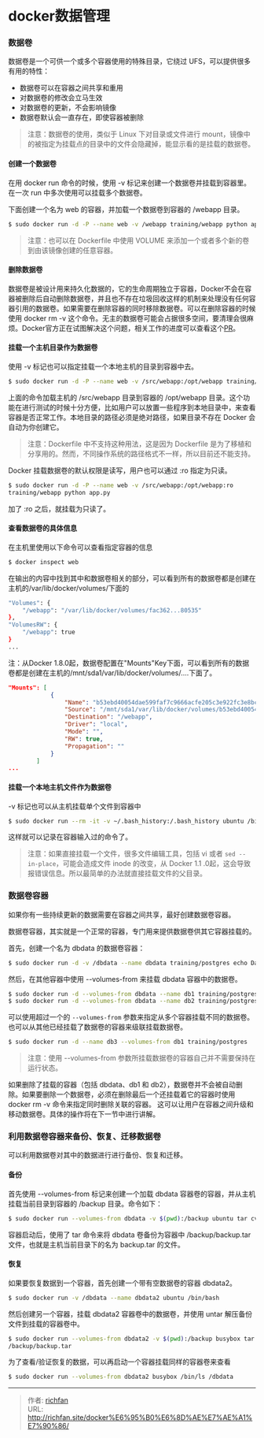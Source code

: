# docker数据管理

### 数据卷

数据卷是一个可供一个或多个容器使用的特殊目录，它绕过 UFS，可以提供很多有用的特性：

- 数据卷可以在容器之间共享和重用
- 对数据卷的修改会立马生效
- 对数据卷的更新，不会影响镜像
- 数据卷默认会一直存在，即使容器被删除

<!--more-->

>注意：数据卷的使用，类似于 Linux 下对目录或文件进行 mount，镜像中的被指定为挂载点的目录中的文件会隐藏掉，能显示看的是挂载的数据卷。

#### 创建一个数据卷
在用 docker run 命令的时候，使用 -v 标记来创建一个数据卷并挂载到容器里。在一次 run 中多次使用可以挂载多个数据卷。

下面创建一个名为 web 的容器，并加载一个数据卷到容器的 /webapp 目录。
```bash
$ sudo docker run -d -P --name web -v /webapp training/webapp python app.py
```
>注意：也可以在 Dockerfile 中使用 VOLUME 来添加一个或者多个新的卷到由该镜像创建的任意容器。

#### 删除数据卷
数据卷是被设计用来持久化数据的，它的生命周期独立于容器，Docker不会在容器被删除后自动删除数据卷，并且也不存在垃圾回收这样的机制来处理没有任何容器引用的数据卷。如果需要在删除容器的同时移除数据卷。可以在删除容器的时候使用 docker rm -v 这个命令。无主的数据卷可能会占据很多空间，要清理会很麻烦。Docker官方正在试图解决这个问题，相关工作的进度可以查看这个[PR](https://github.com/docker/docker/pull/8484)。

#### 挂载一个主机目录作为数据卷
使用 -v 标记也可以指定挂载一个本地主机的目录到容器中去。
```bash
$ sudo docker run -d -P --name web -v /src/webapp:/opt/webapp training/webapp python app.py
```
上面的命令加载主机的 /src/webapp 目录到容器的 /opt/webapp 目录。这个功能在进行测试的时候十分方便，比如用户可以放置一些程序到本地目录中，来查看容器是否正常工作。本地目录的路径必须是绝对路径，如果目录不存在 Docker 会自动为你创建它。

>注意：Dockerfile 中不支持这种用法，这是因为 Dockerfile 是为了移植和分享用的。然而，不同操作系统的路径格式不一样，所以目前还不能支持。

Docker 挂载数据卷的默认权限是读写，用户也可以通过 :ro 指定为只读。
```bash
$ sudo docker run -d -P --name web -v /src/webapp:/opt/webapp:ro
training/webapp python app.py
```
加了 :ro 之后，就挂载为只读了。

#### 查看数据卷的具体信息
在主机里使用以下命令可以查看指定容器的信息
```bash
$ docker inspect web
```
在输出的内容中找到其中和数据卷相关的部分，可以看到所有的数据卷都是创建在主机的/var/lib/docker/volumes/下面的
```bash
"Volumes": {
    "/webapp": "/var/lib/docker/volumes/fac362...80535"
},
"VolumesRW": {
    "/webapp": true
}
...
```
注：从Docker 1.8.0起，数据卷配置在"Mounts"Key下面，可以看到所有的数据卷都是创建在主机的/mnt/sda1/var/lib/docker/volumes/....下面了。
```json
"Mounts": [
            {
                "Name": "b53ebd40054dae599faf7c9666acfe205c3e922fc3e8bc3f2fd178ed788f1c29",
                "Source": "/mnt/sda1/var/lib/docker/volumes/b53ebd40054dae599faf7c9666acfe205c3e922fc3e8bc3f2fd178ed788f1c29/_data",
                "Destination": "/webapp",
                "Driver": "local",
                "Mode": "",
                "RW": true,
                "Propagation": ""
            }
        ]
...
```
#### 挂载一个本地主机文件作为数据卷
-v 标记也可以从主机挂载单个文件到容器中
```bash
$ sudo docker run --rm -it -v ~/.bash_history:/.bash_history ubuntu /bin/bash
```
这样就可以记录在容器输入过的命令了。

>注意：如果直接挂载一个文件，很多文件编辑工具，包括 vi 或者 `sed --in-place`，可能会造成文件 inode 的改变，从 Docker 1.1 .0起，这会导致报错误信息。所以最简单的办法就直接挂载文件的父目录。

### 数据卷容器
如果你有一些持续更新的数据需要在容器之间共享，最好创建数据卷容器。

数据卷容器，其实就是一个正常的容器，专门用来提供数据卷供其它容器挂载的。

首先，创建一个名为 dbdata 的数据卷容器：
```bash
$ sudo docker run -d -v /dbdata --name dbdata training/postgres echo Data-only container for postgres
```
然后，在其他容器中使用 --volumes-from 来挂载 dbdata 容器中的数据卷。
```bash
$ sudo docker run -d --volumes-from dbdata --name db1 training/postgres
$ sudo docker run -d --volumes-from dbdata --name db2 training/postgres
```
可以使用超过一个的 `--volumes-from` 参数来指定从多个容器挂载不同的数据卷。 也可以从其他已经挂载了数据卷的容器来级联挂载数据卷。
```bash
$ sudo docker run -d --name db3 --volumes-from db1 training/postgres
```
>注意：使用 --volumes-from 参数所挂载数据卷的容器自己并不需要保持在运行状态。

如果删除了挂载的容器（包括 dbdata、db1 和 db2），数据卷并不会被自动删除。如果要删除一个数据卷，必须在删除最后一个还挂载着它的容器时使用 docker rm -v 命令来指定同时删除关联的容器。 这可以让用户在容器之间升级和移动数据卷。具体的操作将在下一节中进行讲解。

### 利用数据卷容器来备份、恢复、迁移数据卷
可以利用数据卷对其中的数据进行进行备份、恢复和迁移。
#### 备份
首先使用 --volumes-from 标记来创建一个加载 dbdata 容器卷的容器，并从主机挂载当前目录到容器的 /backup 目录。命令如下：
```bash
$ sudo docker run --volumes-from dbdata -v $(pwd):/backup ubuntu tar cvf /backup/backup.tar /dbdata
```
容器启动后，使用了 tar 命令来将 dbdata 卷备份为容器中 /backup/backup.tar 文件，也就是主机当前目录下的名为 backup.tar 的文件。
#### 恢复
如果要恢复数据到一个容器，首先创建一个带有空数据卷的容器 dbdata2。
```bash
$ sudo docker run -v /dbdata --name dbdata2 ubuntu /bin/bash
```
然后创建另一个容器，挂载 dbdata2 容器卷中的数据卷，并使用 untar 解压备份文件到挂载的容器卷中。
```bash
$ sudo docker run --volumes-from dbdata2 -v $(pwd):/backup busybox tar xvf
/backup/backup.tar
```
为了查看/验证恢复的数据，可以再启动一个容器挂载同样的容器卷来查看
```bash
$ sudo docker run --volumes-from dbdata2 busybox /bin/ls /dbdata
```


---

> 作者: [richfan](https://richfan.site/)  
> URL: http://richfan.site/docker%E6%95%B0%E6%8D%AE%E7%AE%A1%E7%90%86/  

